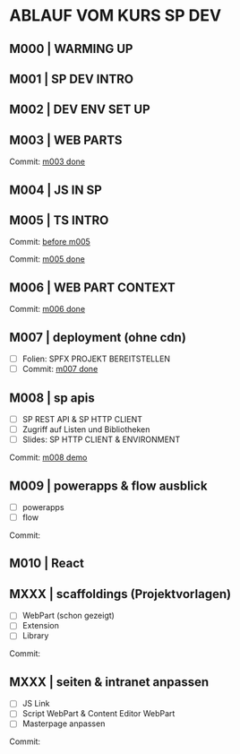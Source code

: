 # ABLAUF VOM KURS SP DEV

## M000 | WARMING UP

## M001 | SP DEV INTRO

## M002 | DEV ENV SET UP

## M003 | WEB PARTS

Commit: [m003 done](https://github.com/ppedvAG/2021-04-12-SP-DEV/commit/03f266238f3d30af84567440e12f6f564c114a90)

## M004 | JS IN SP

## M005 | TS INTRO

Commit: [before m005](https://github.com/ppedvAG/2021-04-12-SP-DEV/commit/c93418972fbcd17d165a11c618990f02a41f03eb)

Commit: [m005 done](https://github.com/ppedvAG/2021-04-12-SP-DEV/commit/8026a270a1a7f8fd27d036805b8fb354ab31e464)

## M006 | WEB PART CONTEXT

Commit: [m006 done](https://github.com/ppedvAG/2021-04-12-SP-DEV/commit/7a9054a4ccaa4ac54b47bc7197b7bb03d84e13bc)

## M007 | deployment (ohne cdn)

- [ ] Folien: SPFX PROJEKT BEREITSTELLEN
- [ ] Commit: [m007 done](https://github.com/ppedvAG/2021-04-12-SP-DEV/commit/9cac0dbb0fff70c12f469d25ef2c15ad58c88b12)

## M008 | sp apis

- [ ] SP REST API & SP HTTP CLIENT
- [ ] Zugriff auf Listen und Bibliotheken
- [ ] Slides: SP HTTP CLIENT & ENVIRONMENT

Commit: [m008 demo](https://github.com/ppedvAG/2021-04-12-SP-DEV/commit/c9fee651d2fe1497aabd0543adeb32c42eaa93f3)

## M009 | powerapps & flow ausblick

- [ ] powerapps
- [ ] flow

Commit: []()

## M010 | React

## MXXX | scaffoldings (Projektvorlagen)

- [ ] WebPart (schon gezeigt)
- [ ] Extension
- [ ] Library

Commit: []()

## MXXX | seiten & intranet anpassen

- [ ] JS Link
- [ ] Script WebPart & Content Editor WebPart
- [ ] Masterpage anpassen

Commit: []()


